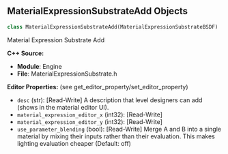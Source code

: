## MaterialExpressionSubstrateAdd Objects

```python
class MaterialExpressionSubstrateAdd(MaterialExpressionSubstrateBSDF)
```

Material Expression Substrate Add

**C++ Source:**

- **Module**: Engine
- **File**: MaterialExpressionSubstrate.h

**Editor Properties:** (see get_editor_property/set_editor_property)

- ``desc`` (str):  [Read-Write] A description that level designers can add (shows in the material editor UI).
- ``material_expression_editor_x`` (int32):  [Read-Write]
- ``material_expression_editor_y`` (int32):  [Read-Write]
- ``use_parameter_blending`` (bool):  [Read-Write] Merge A and B into a single material by mixing their inputs rather than their evaluation. This makes lighting evaluation cheaper (Default: off)

<a id="unreal.MaterialExpressionStrataAdd"></a>